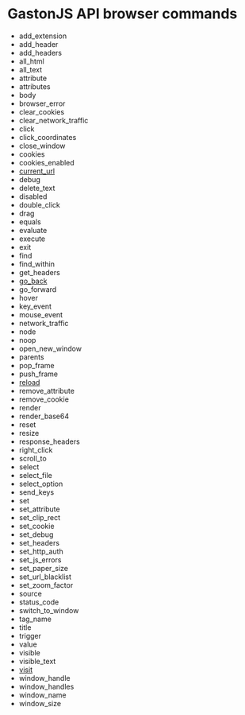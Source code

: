 GastonJS API browser commands
=============================
* add_extension
* add_header
* add_headers
* all_html
* all_text
* attribute
* attributes
* body
* browser_error
* clear_cookies
* clear_network_traffic
* click
* click_coordinates
* close_window
* cookies
* cookies_enabled
* [current_url](commands/current_url.md)
* debug
* delete_text
* disabled
* double_click
* drag
* equals
* evaluate
* execute
* exit
* find
* find_within
* get_headers
* [go_back](commands/go_back.md)
* go_forward
* hover
* key_event
* mouse_event
* network_traffic
* node
* noop
* open_new_window
* parents
* pop_frame
* push_frame
* [reload](commands/reload.md)
* remove_attribute
* remove_cookie
* render
* render_base64
* reset
* resize
* response_headers
* right_click
* scroll_to
* select
* select_file
* select_option
* send_keys
* set
* set_attribute
* set_clip_rect
* set_cookie
* set_debug
* set_headers
* set_http_auth
* set_js_errors
* set_paper_size
* set_url_blacklist
* set_zoom_factor
* source
* status_code
* switch_to_window
* tag_name
* title
* trigger
* value
* visible
* visible_text
* [visit](commands/visit.md)
* window_handle
* window_handles
* window_name
* window_size
